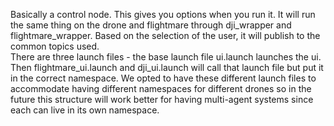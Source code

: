 Basically a control node. This gives you options when you run it. It will run the same thing on the drone and flightmare through dji_wrapper and flightmare_wrapper. Based on the selection of the user, it will publish to the common topics used.  
There are three launch files - the base launch file ui.launch launches the ui. Then flightmare_ui.launch and dji_ui.launch will call that launch file but put it in the correct namespace. We opted to have these different launch files to accommodate having different namespaces for different drones so in the future this structure will work better for having multi-agent systems since each can live in its own namespace.
